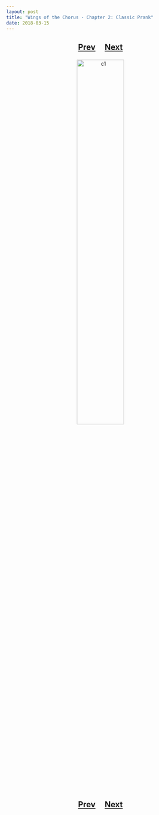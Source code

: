```yaml
---
layout: post
title: "Wings of the Chorus - Chapter 2: Classic Prank"
date: 2018-03-15
---
```


<h2>
  <p style="text-align:center;">
    <a href="/wingsofthechorus/blog/2018/03/08/chapter1">Prev</a>
    &nbsp;&nbsp;&nbsp;
    <a href="">Next</a>
  </p>
</h2>

<p style="text-align:center;">
  <img src="/wingsofthechorus/images/c1.png" width="50%" alt="c1"/>
</p>

<h2>
  <p style="text-align:center;">
    <a href="/wingsofthechorus/blog/2018/03/08/chapter1">Prev</a>
    &nbsp;&nbsp;&nbsp;
    <a href="">Next</a>
  </p>
</h2>
